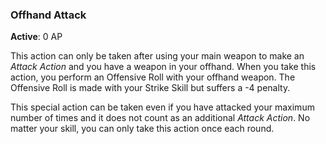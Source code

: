 ### Offhand Attack
**Active**: 0 AP

This action can only be taken after using your main weapon to make an _Attack Action_ and you have a weapon in your offhand. When you take this action, you perform an Offensive Roll with your offhand weapon. The Offensive Roll is made with your Strike Skill but suffers a -4 penalty. 

This special action can be taken even if you have attacked your maximum number of times and it does not count as an additional _Attack Action_. No matter your skill, you can only take this action once each round.